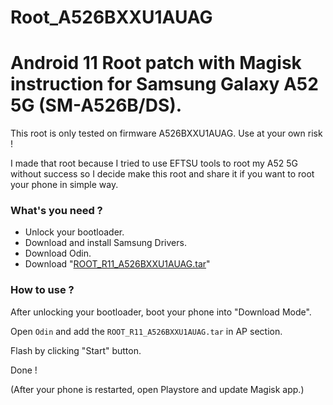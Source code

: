 Root_A526BXXU1AUAG
=====

# Android 11 Root patch with Magisk instruction for Samsung Galaxy A52 5G (SM-A526B/DS).

This root is only tested on firmware A526BXXU1AUAG.
Use at your own risk !

I made that root because I tried to use EFTSU tools to root my A52 5G without success so I decide make this root and share it if you want to root your phone in simple way.

### What's you need ?

* Unlock your bootloader.
* Download and install Samsung Drivers.
* Download Odin.
* Download "[ROOT_R11_A526BXXU1AUAG.tar](https://mega.nz/file/wkBX3SYL#B3HwuyLDRjJwEAR9RXAgBd8GH_TEJkXsfllmP9zOZQk)"

### How to use ?

After unlocking your bootloader, boot your phone into "Download Mode".

Open `Odin` and add the `ROOT_R11_A526BXXU1AUAG.tar` in AP section.

Flash by clicking "Start" button.

Done !

(After your phone is restarted, open Playstore and update Magisk app.)
